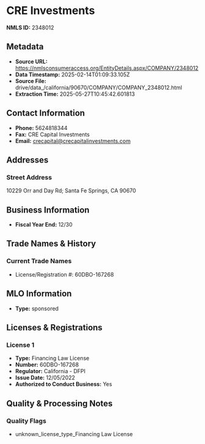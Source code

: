 # CRE Investments

**NMLS ID:** 2348012

## Metadata
- **Source URL:** https://nmlsconsumeraccess.org/EntityDetails.aspx/COMPANY/2348012
- **Data Timestamp:** 2025-02-14T01:09:33.105Z
- **Source File:** drive/data_/california/90670/COMPANY/COMPANY_2348012.html
- **Extraction Time:** 2025-05-27T10:45:42.601813

## Contact Information
- **Phone:** 5624818344
- **Fax:** CRE Capital Investments
- **Email:** crecapital@crecapitalinvestments.com

## Addresses
### Street Address
10229 Orr and Day Rd; Santa Fe Springs, CA 90670

## Business Information
- **Fiscal Year End:** 12/30

## Trade Names & History
### Current Trade Names
- License/Registration #: 60DBO-167268

## MLO Information
- **Type:** sponsored

## Licenses & Registrations

### License 1
- **Type:** Financing Law License
- **Number:** 60DBO-167268
- **Regulator:** California - DFPI
- **Issue Date:** 12/05/2022
- **Authorized to Conduct Business:** Yes

## Quality & Processing Notes
### Quality Flags
- unknown_license_type_Financing Law License
